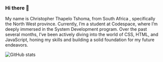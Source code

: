### Hi there 👋


My name is Christopher Thapelo Tshoma, from South Africa , specifically the North West province. Currently, 
I’m a student at Codespace, where I’m deeply immersed in the System Development program. Over the past several months, 
I’ve been actively diving into the world of CSS, HTML, and JavaScript, honing my skills and building a solid foundation for my future endeavors.

![GitHub stats](https://github-readme-stats.vercel.app/api?username=ChristopherTsh&show_icons=true)  

